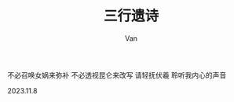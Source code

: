 ﻿---
layout: post
title: 三行遗诗
author: Van
category: poem
---

不必召唤女娲来弥补
不必透视昆仑来改写
请轻抚伏羲 聆听我内心的声音


2023.11.8   
